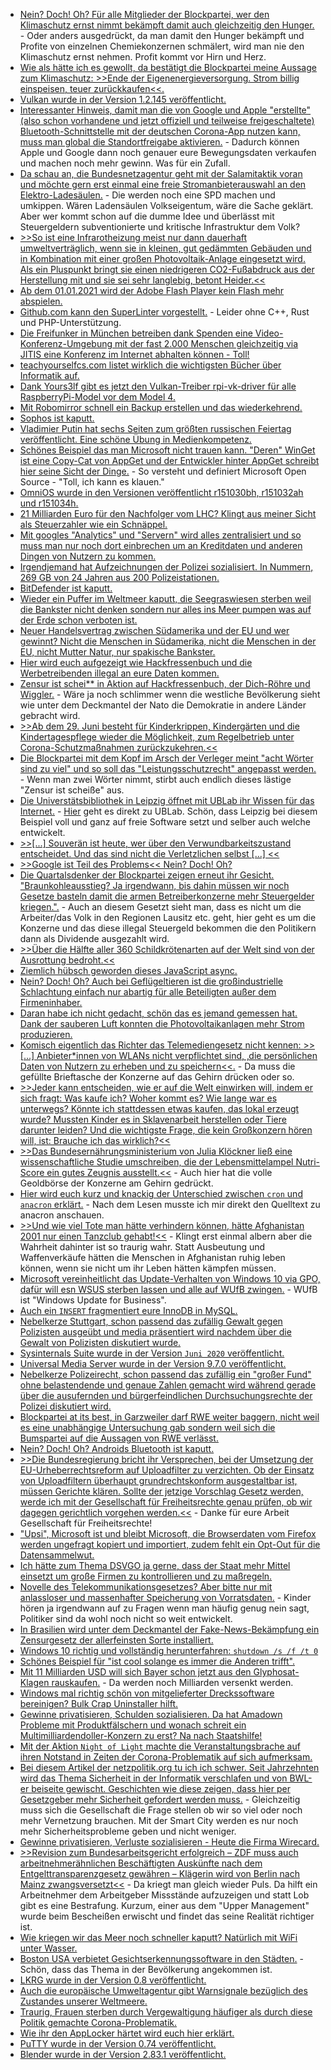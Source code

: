 * [Nein? Doch! Oh? Für alle Mitglieder der Blockpartei, wer den Klimaschutz ernst nimmt bekämpft damit auch gleichzeitig den Hunger.](https://www.sonnenseite.com/de/wirtschaft/hungerbekmpfung-und-klimaschutz-bilden-ein-duett-a-kein-duell.html) - Oder anders ausgedrückt, da man damit den Hunger bekämpft und Profite von einzelnen Chemiekonzernen schmälert, wird man nie den Klimaschutz ernst nehmen. Profit kommt vor Hirn und Herz.
* [Wie als hätte ich es gewollt, da bestätigt die Blockpartei meine Aussage zum Klimaschutz: >>Ende der Eigenenergieversorgung. Strom billig einspeisen, teuer zurückkaufen<<.](https://www.sonnenseite.com/de/tipps/franz-alt-das-neue-eeg-schlussverkauf-der-eigenenergie.html)
* [Vulkan wurde in der Version 1.2.145 veröffentlicht.](https://www.phoronix.com/scan.php?page=news_item&px=Vulkan-1.2.145-Released)
* [Interessanter Hinweis, damit man die von Google und Apple "erstellte" (also schon vorhandene und jetzt offiziell und teilweise freigeschaltete) Bluetooth-Schnittstelle mit der deutschen Corona-App nutzen kann, muss man global die Standortfreigabe aktivieren.](https://forum.golem.de/kommentare/applikationen/corona-warn-app-mehr-als-10-millionen-downloads-in-fuenf-tagen/google-apple-api/135747,5684200,5684200,read.html#msg-5684200) - Dadurch können Apple und Google dann noch genauer eure Bewegungsdaten verkaufen und machen noch mehr gewinn. Was für ein Zufall.
* [Da schau an, die Bundesnetzagentur geht mit der Salamitaktik voran und möchte gern erst einmal eine freie Stromanbieterauswahl an den Elektro-Ladesäulen.](https://www.sonnenseite.com/de/mobilitaet/netzagentur-will-freie-stromanbieterwahl-an-der-ladesule.html) - Die werden noch eine SPD machen und umkippen. Wären Ladensäulen Volkseigentum, wäre die Sache geklärt. Aber wer kommt schon auf die dumme Idee und überlässt mit Steuergeldern subventionierte und kritische Infrastruktur dem Volk?
* [>>So ist eine Infrarotheizung meist nur dann dauerhaft umweltverträglich, wenn sie in kleinen, gut gedämmten Gebäuden und in Kombination mit einer großen Photovoltaik-Anlage eingesetzt wird. Als ein Pluspunkt bringt sie einen niedrigeren CO2-Fußabdruck aus der Herstellung mit und sie sei sehr langlebig, betont Heider.<<](https://www.sonnenseite.com/de/energie/pv-magazine-podcast-infrarotheizungen-und-photovoltaik-a-eine-alternative-im-neubau.html)
* [Ab dem 01.01.2021 wird der Adobe Flash Player kein Flash mehr abspielen.](https://www.ghacks.net/2020/06/22/adobe-flash-player-ends-officially-on-december-31-2020/)
* [Github.com kann den SuperLinter vorgestellt.](https://github.com/github/super-linter/blob/master/README.md) - Leider ohne C++, Rust und PHP-Unterstützung.
* [Die Freifunker in München betreiben dank Spenden eine Video-Konferenz-Umgebung mit der fast 2.000 Menschen gleichzeitig via JITIS eine Konferenz im Internet abhalten können - Toll!](https://netzpolitik.org/2020/muenchen-spricht-online/)
* [teachyourselfcs.com listet wirklich die wichtigsten Bücher über Informatik auf.](https://teachyourselfcs.com/)
* [Dank Yours3lf gibt es jetzt den Vulkan-Treiber rpi-vk-driver für alle RaspberryPi-Model vor dem Model 4.](https://github.com/Yours3lf/rpi-vk-driver)
* [Mit Robomirror schnell ein Backup erstellen und das wiederkehrend.](https://sourceforge.net/projects/robomirror/)
* [Sophos ist kaputt.](https://www.heise.de/security/meldung/Sicherheitsupdate-Firmware-Bug-gefaehrdet-XG-Firewalls-von-Sophos-4790793.html)
* [Vladimier Putin hat sechs Seiten zum größten russischen Feiertag veröffentlicht. Eine schöne Übung in Medienkompetenz.](https://nationalinterest.org/feature/vladimir-putin-real-lessons-75th-anniversary-world-war-ii-162982)
* [Schönes Beispiel das man Microsoft nicht trauen kann. "Deren" WinGet ist eine Copy-Cat von AppGet und der Entwickler hinter AppGet schreibt hier seine Sicht der Dinge.](https://keivan.io/the-day-appget-died/) - So versteht und definiert Microsoft Open Source - "Toll, ich kann es klauen."
* [OmniOS wurde in den Versionen veröffentlicht r151030bh, r151032ah und r151034h.](https://www.phoronix.com/scan.php?page=news_item&px=OmniOS-CrossTalk-Mitigated)
* [21 Milliarden Euro für den Nachfolger vom LHC? Klingt aus meiner Sicht als Steuerzahler wie ein Schnäppel.](https://www.golem.de/news/lhc-nachfolger-cern-rat-spricht-sich-fuer-neuen-riesenbeschleuniger-aus-2006-149222.html)
* [Mit googles "Analytics" und "Servern" wird alles zentralisiert und so muss man nur noch dort einbrechen um an Kreditdaten und anderen Dingen von Nutzern zu kommen.](https://www.bleepingcomputer.com/news/security/hackers-use-google-analytics-to-steal-credit-cards-bypass-csp/)
* [Irgendjemand hat Aufzeichnungen der Polizei sozialisiert. In Nummern, 269 GB von 24 Jahren aus 200 Polizeistationen.](https://www.bleepingcomputer.com/news/security/blueleaks-data-dump-exposes-over-24-years-of-police-records/)
* [BitDefender ist kaputt.](https://www.bleepingcomputer.com/news/security/bitdefender-fixes-bug-allowing-attackers-to-run-commands-remotely/)
* [Wieder ein Puffer im Weltmeer kaputt, die Seegraswiesen sterben weil die Bankster nicht denken sondern nur alles ins Meer pumpen was auf der Erde schon verboten ist.](https://www.sonnenseite.com/de/wissenschaft/seegraswiesen-am-limit.html)
* [Neuer Handelsvertrag zwischen Südamerika und der EU und wer gewinnt? Nicht die Menschen in Südamerika, nicht die Menschen in der EU, nicht Mutter Natur, nur spakische Bankster.](https://www.sonnenseite.com/de/wirtschaft/geplanter-eu-handelsdeal-mit-sdamerika-gefhrdet-klima-umweltschutz-und-menschenrechte.html)
* [Hier wird euch aufgezeigt wie Hackfressenbuch und die Werbetreibenden illegal an eure Daten kommen.](https://privacyinternational.org/long-read/3857/2020-facebook-users-odyssey)
* [Zensur ist schei** in Aktion auf Hackfressenbuch, der Dich-Röhre und Wiggler.](https://news.trust.org/item/20200619151037-6e1oq/) - Wäre ja noch schlimmer wenn die westliche Bevölkerung sieht wie unter dem Deckmantel der Nato die Demokratie in andere Länder gebracht wird.
* [>>Ab dem 29. Juni besteht für Kinderkrippen, Kindergärten und die Kindertagespflege wieder die Möglichkeit, zum Regelbetrieb unter Corona-Schutzmaßnahmen zurückzukehren.<<](https://www.bildung.sachsen.de/blog/index.php/2020/06/23/regelbetrieb-in-kitas-unter-corona-schutzmassnahmen-wieder-moeglich/)
* [Die Blockpartei mit dem Kopf im Arsch der Verleger meint "acht Wörter sind zu viel" und so soll das "Leistungsschutzrecht" angepasst werden.](https://www.heise.de/news/Acht-Woerter-sind-zu-viel-Leistungsschutzrecht-soll-verschaerft-werden-4792379.html) - Wenn man zwei Wörter nimmt, stirbt auch endlich dieses lästige "Zensur ist scheiße" aus.
* [Die Universtätsbibliothek in Leipzig öffnet mit UBLab ihr Wissen für das Internet.](https://netzpolitik.org/2020/bluehende-daten-statt-staubige-buecher/) - [Hier](https://lab.ub.uni-leipzig.de/) geht es direkt zu UBLab. Schön, dass Leipzig bei diesem Beispiel voll und ganz auf freie Software setzt und selber auch welche entwickelt.
* [>>[...] Souverän ist heute, wer über den Verwundbarkeitszustand entscheidet. Und das sind nicht die Verletzlichen selbst [...] <<](https://verfassungsblog.de/von-auserwaehlten-und-systemrelevanten/)
* [>>Google ist Teil des Problems<< Nein? Doch! Oh?](https://netzpolitik.org/2020/google-belegschaft-protestiert-gegen-zusammenarbeit-mit-der-polizei/)
* [Die Quartalsdenker der Blockpartei zeigen erneut ihr Gesicht. "Braunkohleausstieg? Ja irgendwann, bis dahin müssen wir noch Gesetze basteln damit die armen Betreiberkonzerne mehr Steuergelder kriegen.".](https://www.sonnenseite.com/de/politik/koalition-verwssert-und-verteuert-kohleausstieg-weiter.html) - Auch an diesem Gesetzt sieht man, dass es nicht um die Arbeiter/das Volk in den Regionen Lausitz etc. geht, hier geht es um die Konzerne und das diese illegal Steuergeld bekommen die den Politikern dann als Dividende ausgezahlt wird.
* [>>Über die Hälfte aller 360 Schildkrötenarten auf der Welt sind von der Ausrottung bedroht.<<](https://www.sonnenseite.com/de/umwelt/jede-zweite-schildkrtenart-droht-auszusterben.html)
* [Ziemlich hübsch geworden dieses JavaScript async.](https://developer.mozilla.org/en-US/docs/Learn/JavaScript/Asynchronous/Async_await)
* [Nein? Doch! Oh? Auch bei Geflügeltieren ist die großindustrielle Schlachtung einfach nur abartig für alle Beteiligten außer dem Firmeninhaber.](https://netzfrauen.org/2020/06/23/eggs/)
* [Daran habe ich nicht gedacht, schön das es jemand gemessen hat. Dank der sauberen Luft konnten die Photovoltaikanlagen mehr Strom produzieren.](https://www.sonnenseite.com/de/energie/mehr-solarstrom-durch-sauberere-luft.html)
* [Komisch eigentlich das Richter das Telemediengesetz nicht kennen: >>[...] Anbieter*innen von WLANs nicht verpflichtet sind, ‚die persönlichen Daten von Nutzern zu erheben und zu speichern<<.](https://netzpolitik.org/2020/urteile-unterlaufen-rechtssicherheit-beim-betrieb-von-wlans/) - Da muss die gefüllte Brieftasche der Konzerne auf das Gehirn drücken oder so.
* [>>Jeder kann entscheiden, wie er auf die Welt einwirken will, indem er sich fragt: Was kaufe ich? Woher kommt es? Wie lange war es unterwegs? Könnte ich stattdessen etwas kaufen, das lokal erzeugt wurde? Mussten Kinder es in Sklavenarbeit herstellen oder Tiere darunter leiden? Und die wichtigste Frage, die kein Großkonzern hören will, ist: Brauche ich das wirklich?<<](https://netzfrauen.org/2020/06/24/goodall/)
* [>>Das Bundesernährungsministerium von Julia Klöckner ließ eine wissenschaftliche Studie umschreiben, die der Lebensmittelampel Nutri-Score ein gutes Zeugnis ausstellt.<<](https://www.sonnenseite.com/de/wirtschaft/streit-um-nutri-score.html) - Auch hier hat die volle Geoldbörse der Konzerne am Gehirn gedrückt.
* [Hier wird euch kurz und knackig der Unterschied zwischen `cron` und `anacron` erklärt.](https://www.putorius.net/cron-vs-anacron.html) - Nach dem Lesen musste ich mir direkt den Quelltext zu anacron anschauen.
* [>>Und wie viel Tote man hätte verhindern können, hätte Afghanistan 2001 nur einen Tanzclub gehabt!<<](https://tuxproject.de/blog/2020/06/medienkritik-in-kuerze-pluendern-ist-auch-bloss-pogo/) - Klingt erst einmal albern aber die Wahrheit dahinter ist so traurig wahr. Statt Ausbeutung und Waffenverkäufe hätten die Menschen in Afghanistan ruhig leben können, wenn sie nicht um ihr Leben hätten kämpfen müssen.
* [Microsoft vereinheitlicht das Update-Verhalten von Windows 10 via GPO, dafür will esn WSUS sterben lassen und alle auf WUfB zwingen.](https://www.windowspro.de/wolfgang-sommergut/updates-fuer-windows-10-aufschieben-gruppenrichtlinien) - WUfB ist "Windows Update for Business".
* [Auch ein `INSERT` fragmentiert eure InnoDB in MySQL.](https://www.percona.com/blog/2020/06/24/mysql-table-fragmentation-beware-of-bulk-insert-with-failure-or-rollback/)
* [Nebelkerze Stuttgart, schon passend das zufällig Gewalt gegen Polizisten ausgeübt und media präsentiert wird nachdem über die Gewalt von Polizisten diskutiert wurde.](https://verfassungsblog.de/verfolgte-grundrechtstraeger/)
* [Sysinternals Suite wurde in der Version `Juni 2020` veröffentlicht.](https://www.planet3dnow.de/cms/56524-sysinternals-suite-juni-2020/)
* [Universal Media Server wurde in der Version 9.7.0 veröffentlicht.](https://www.planet3dnow.de/cms/56522-universal-media-server-9-7-0/)
* [Nebelkerze Polizeirecht, schon passend das zufällig ein "großer Fund" ohne belastendende und genaue Zahlen gemacht wird während gerade über die ausufernden und bürgerfeindlichen Durchsuchungsrechte der Polizei diskutiert wird.](https://www.golem.de/news/crimenetwork-mehr-als-200-durchsuchungen-in-15-bundeslaendern-2006-149286.html)
* [Blockpartei at its best, in Garzweiler darf RWE weiter baggern, nicht weil es eine unabhängige Untersuchung gab sondern weil sich die Bumspartei auf die Aussagen von RWE verlässt.](https://www.sonnenseite.com/de/politik/kohleausstieg-jetzt-doch-mit-parlamentsmitsprache.html)
* [Nein? Doch! Oh? Androids Bluetooth ist kaputt.](https://www.kuketz-blog.de/bluefrag-risiko-bluetooth-schnittstelle-und-die-corona-warning-app/)
* [>>Die Bundesregierung bricht ihr Versprechen, bei der Umsetzung der EU-Urheberrechtsreform auf Uploadfilter zu verzichten. Ob der Einsatz von Uploadfiltern überhaupt grundrechtskonform ausgestaltbar ist, müssen Gerichte klären. Sollte der jetzige Vorschlag Gesetz werden, werde ich mit der Gesellschaft für Freiheitsrechte genau prüfen, ob wir dagegen gerichtlich vorgehen werden.<<](https://freiheitsrechte.org/pm-umsetzung-urheberrechtsreform/) - Danke für eure Arbeit Gesellschaft für Freiheitsrechte!
* ["Upsi", Microsoft ist und bleibt Microsoft, die Browserdaten vom Firefox werden ungefragt kopiert und importiert, zudem fehlt ein Opt-Out für die Datensammelwut.](https://www.golem.de/news/windows-10-microsoft-edge-kopiert-ungefragt-browserdaten-von-firefox-2006-149281.html)
* [Ich hätte zum Thema DSVGO ja gerne, dass der Staat mehr Mittel einsetzt um große Firmen zu kontrollieren und zu maßregeln.](https://www.golem.de/news/erste-evaluierung-eu-kommission-will-mehr-dsgvo-in-der-praxis-sehen-2006-149279.html)
* [Novelle des Telekommunikationsgesetzes? Aber bitte nur mit anlassloser und massenhafter Speicherung von Vorratsdaten.](https://netzpolitik.org/2020/regierung-schreibt-anlasslose-massenueberwachung-in-neue-gesetze/) - Kinder hören ja irgendwann auf zu Fragen wenn man häufig genug nein sagt, Politiker sind da wohl noch nicht so weit entwickelt.
* [In Brasilien wird unter dem Deckmantel der Fake-News-Bekämpfung ein Zensurgesetz der allerfeinsten Sorte installiert.](https://netzpolitik.org/2020/das-schlechteste-internetgesetz-der-welt-steht-zur-abstimmung/)
* [Windows 10 richtig und vollständig herunterfahren: `shutdown /s /f /t 0`](https://www.thewindowsclub.com/force-full-shutdown-fully-reinitialize-windows-8/)
* [Schönes Beispiel für "ist cool solange es immer die Anderen trifft".](https://blog.fefe.de/?ts=a00d7add)
* [Mit 11 Milliarden USD will sich Bayer schon jetzt aus den Glyphosat-Klagen rauskaufen.](https://blog.fefe.de/?ts=a00d602c) - Da werden noch Milliarden versenkt werden.
* [Windows mal richtig schön von mitgelieferter Dreckssoftware bereinigen? Bulk Crap Uninstaller hilft.](https://www.bcuninstaller.com/)
* [Gewinne privatisieren, Schulden sozialisieren. Da hat Amadown Probleme mit Produktfälschern und wonach schreit ein Multimilliardendoller-Konzern zu erst? Na nach Staatshilfe!](https://www.golem.de/news/onlinekaufhaus-neue-abteilung-bei-amazon-bekaempft-produktfaelschungen-2006-149298.html)
* [Mit der Aktion `Night of Light` machte die Veranstaltungsbrache auf ihren Notstand in Zeiten der Corona-Problematik auf sich aufmerksam.](https://www.youtube.com/watch?v=s_oR1mA8cs4)
* [Bei diesem Artikel der netzpolitik.org tu ich ich schwer. Seit Jahrzehnten wird das Thema Sicherheit in der Informatik verschlafen und von BWL-er beiseite gewischt. Geschichten wie diese zeigen, dass hier per Gesetzgeber mehr Sicherheit gefordert werden muss.](https://netzpolitik.org/2020/ddos-serie-angriff-aus-einsamkeit/) - Gleichzeitig muss sich die Gesellschaft die Frage stellen ob wir so viel oder noch mehr Vernetzung brauchen. Mit der Smart City werden es nur noch mehr Sicherheitsprobleme geben und nicht weniger.
* [Gewinne privatisieren, Verluste sozialisieren - Heute die Firma Wirecard.](https://www.golem.de/news/bilanzskandal-wirecard-stellt-insolvenzantrag-2006-149304.html)
* [>>Revision zum Bundesarbeitsgericht erfolgreich – ZDF muss auch arbeitnehmerähnlichen Beschäftigten Auskünfte nach dem Entgelttransparenzgesetz gewähren – Klägerin wird von Berlin nach Mainz zwangsversetzt<<](https://freiheitsrechte.org/pm-equalpay-revision-erfolgreich/) - Da kriegt man gleich wieder Puls. Da hilft ein Arbeitnehmer dem Arbeitgeber Missstände aufzuzeigen und statt Lob gibt es eine Bestrafung. Kurzum, einer aus dem "Upper Management" wurde beim Bescheißen erwischt und findet das seine Realität richtiger ist.
* [Wie kriegen wir das Meer noch schneller kaputt? Natürlich mit WiFi unter Wasser.](https://www.golem.de/news/internet-aqua-fi-ermoeglicht-datenkommunikation-unter-wasser-2006-149302.html)
* [Boston USA verbietet Gesichtserkennungssoftware in den Städten.](https://netzpolitik.org/2020/forscher-frequenzen-und-fatales/) - Schön, dass das Thema in der Bevölkerung angekommen ist.
* [LKRG wurde in der Version 0.8 veröffentlicht.](https://www.phoronix.com/scan.php?page=news_item&px=Linux-LKRG-0.8-Released)
* [Auch die europäische Umweltagentur gibt Warnsignale bezüglich des Zustandes unserer Weltmeere.](https://www.sonnenseite.com/de/umwelt/die-europische-umweltagentur-zum-zustand-der-europischen-meere.html)
* [Traurig, Frauen sterben durch Vergewaltigung häufiger als durch diese Politik gemachte Corona-Problematik.](https://netzfrauen.org/2020/06/26/wearetired/)
* [Wie ihr den AppLocker härtet wird euch hier erklärt.](https://4sysops.com/archives/hardening-applocker/)
* [PuTTY wurde in der Version 0.74 veröffentlicht.](https://www.planet3dnow.de/cms/56559-putty-0-74/)
* [Blender wurde in der Version 2.83.1 veröffentlicht.](https://www.planet3dnow.de/cms/56557-blender-2-83-1/)
